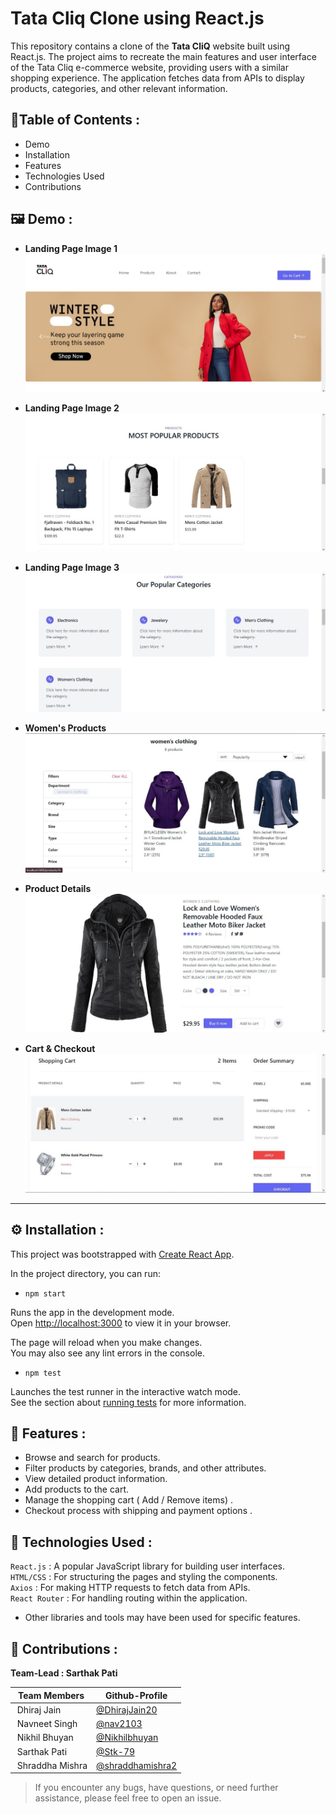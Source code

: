 # Tata Cliq Clone using React.js

This repository contains a clone of the **Tata CliQ** website built using React.js. The project aims to recreate the main features and user interface of the Tata Cliq e-commerce website, providing users with a similar shopping experience. The application fetches data from APIs to display products, categories, and other relevant information.

## 📝Table of Contents :

- Demo
- Installation
- Features
- Technologies Used
- Contributions

## 🖼️ Demo :

- **Landing Page Image 1**
  ![Clip-1](/src/Cliq/Cliq-1.jpeg)

- **Landing Page Image 2**
  ![Clip-2](/src/Cliq/Cliq-2.jpeg)

- **Landing Page Image 3**
  ![Clip-3](/src/Cliq/Cliq-3.jpeg)

- **Women's Products**
  ![Clip-4](/src/Cliq/Cliq-4.jpeg)

- **Product Details**
  ![Clip-5](/src/Cliq/Cliq-5.jpeg)

- **Cart & Checkout**
  ![Clip-6](/src/Cliq/Cliq-6.jpeg)

<hr>

## ⚙️ Installation :

This project was bootstrapped with [Create React App](https://github.com/facebook/create-react-app).

In the project directory, you can run:

- `npm start`

Runs the app in the development mode.\
Open [http://localhost:3000](http://localhost:3000) to view it in your browser.

The page will reload when you make changes.\
You may also see any lint errors in the console.

- `npm test`

Launches the test runner in the interactive watch mode.\
See the section about [running tests](https://facebook.github.io/create-react-app/docs/running-tests) for more information.

## 📜 Features :

- Browse and search for products.
- Filter products by categories, brands, and other attributes.
- View detailed product information.
- Add products to the cart.
- Manage the shopping cart ( Add / Remove items) .
- Checkout process with shipping and payment options .

## 🧩 Technologies Used :

`React.js` : A popular JavaScript library for building user interfaces.\
`HTML/CSS` : For structuring the pages and styling the components.\
`Axios` : For making HTTP requests to fetch data from APIs.\
`React Router` : For handling routing within the application.

- Other libraries and tools may have been used for specific features.

## 💼 Contributions :

**Team-Lead : Sarthak Pati**

| Team Members                                                                                            | Github-Profile                                         |
| ------------------------------------------------------------------------------------------------------- | ------------------------------------------------------ |
| <img src="https://avatars.githubusercontent.com/u/119130072?v=4" width="30px;" alt=""/> Dhiraj Jain     | [@DhirajJain20](https://github.com/DhirajJain20)       |
| <img src="https://avatars.githubusercontent.com/u/98378534?v=4" width="30px;" alt=""/> Navneet Singh    | [@nav2103](https://github.com/nav2103)                 |
| <img src="https://avatars.githubusercontent.com/u/33249404?v=4" width="30px;" alt=""/> Nikhil Bhuyan    | [@Nikhilbhuyan](https://github.com/Nikhilbhuyan)       |
| <img src="https://avatars.githubusercontent.com/u/102925712?v=4" width="30px;" alt=""/> Sarthak Pati    | [@Stk-79](https://github.com/Stk-79)                   |
| <img src="https://avatars.githubusercontent.com/u/112257610?v=4" width="30px;" alt=""/> Shraddha Mishra | [@shraddhamishra2](https://github.com/shraddhamishra2) |

> If you encounter any bugs, have questions, or need further assistance, please feel free to open an issue.
